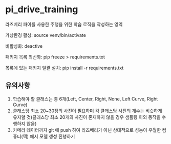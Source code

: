 # pi_drive_training
라즈베리 파이를 사용한 주행을 위한 학습 로직을 작성하는 영역

가상환경 활성: source venv/bin/activate

비활성화: deactive

패키지 목록 최신화: pip freeze > requirements.txt

목록에 있는 패키지 일괄 설치: pip install -r requirements.txt

## 유의사항
1. 학습해야 할 클래스는 총 6개(Left, Center, Right, None, Left Curve, Right Curve)
2. 클래스당 최소 20~30장의 사진이 필요하며 각 클래스당 사진의 개수는 비슷하게 유지할 것(클래스당 최소 20개의 사진이 존재하지 않을 경우 샘플링 이외 동작을 수행하지 않음)
3. 카메라 데이터까지 git 에 push 하여 라즈베리가 아닌 상대적으로 성능이 우월한 컴퓨터(맥) 에서 모델 생성 진행하기
